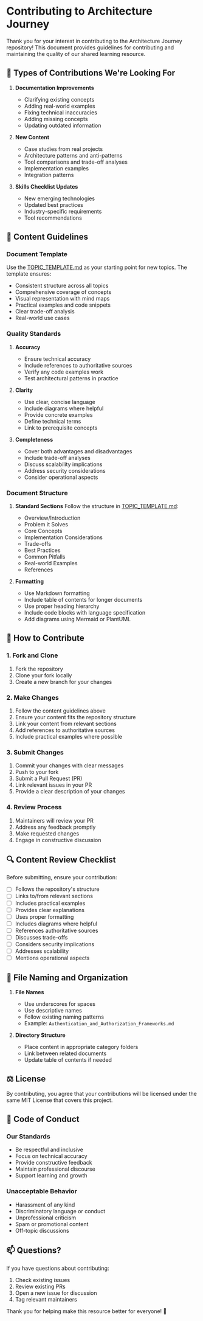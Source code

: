 # Contributing to Architecture Journey

Thank you for your interest in contributing to the Architecture Journey repository! This document provides guidelines for contributing and maintaining the quality of our shared learning resource.

## 🎯 Types of Contributions We're Looking For

1. **Documentation Improvements**
   - Clarifying existing concepts
   - Adding real-world examples
   - Fixing technical inaccuracies
   - Adding missing concepts
   - Updating outdated information

2. **New Content**
   - Case studies from real projects
   - Architecture patterns and anti-patterns
   - Tool comparisons and trade-off analyses
   - Implementation examples
   - Integration patterns

3. **Skills Checklist Updates**
   - New emerging technologies
   - Updated best practices
   - Industry-specific requirements
   - Tool recommendations

## 📝 Content Guidelines

### Document Template
Use the [TOPIC_TEMPLATE.md](src/TOPIC_TEMPLATE.md) as your starting point for new topics. The template ensures:
- Consistent structure across all topics
- Comprehensive coverage of concepts
- Visual representation with mind maps
- Practical examples and code snippets
- Clear trade-off analysis
- Real-world use cases

### Quality Standards
1. **Accuracy**
   - Ensure technical accuracy
   - Include references to authoritative sources
   - Verify any code examples work
   - Test architectural patterns in practice

2. **Clarity**
   - Use clear, concise language
   - Include diagrams where helpful
   - Provide concrete examples
   - Define technical terms
   - Link to prerequisite concepts

3. **Completeness**
   - Cover both advantages and disadvantages
   - Include trade-off analyses
   - Discuss scalability implications
   - Address security considerations
   - Consider operational aspects

### Document Structure
1. **Standard Sections**
   Follow the structure in [TOPIC_TEMPLATE.md](src/TOPIC_TEMPLATE.md):
   - Overview/Introduction
   - Problem it Solves
   - Core Concepts
   - Implementation Considerations
   - Trade-offs
   - Best Practices
   - Common Pitfalls
   - Real-world Examples
   - References

2. **Formatting**
   - Use Markdown formatting
   - Include table of contents for longer documents
   - Use proper heading hierarchy
   - Include code blocks with language specification
   - Add diagrams using Mermaid or PlantUML

## 🚀 How to Contribute

### 1. Fork and Clone
1. Fork the repository
2. Clone your fork locally
3. Create a new branch for your changes

### 2. Make Changes
1. Follow the content guidelines above
2. Ensure your content fits the repository structure
3. Link your content from relevant sections
4. Add references to authoritative sources
5. Include practical examples where possible

### 3. Submit Changes
1. Commit your changes with clear messages
2. Push to your fork
3. Submit a Pull Request (PR)
4. Link relevant issues in your PR
5. Provide a clear description of your changes

### 4. Review Process
1. Maintainers will review your PR
2. Address any feedback promptly
3. Make requested changes
4. Engage in constructive discussion

## 🔍 Content Review Checklist

Before submitting, ensure your contribution:

- [ ] Follows the repository's structure
- [ ] Links to/from relevant sections
- [ ] Includes practical examples
- [ ] Provides clear explanations
- [ ] Uses proper formatting
- [ ] Includes diagrams where helpful
- [ ] References authoritative sources
- [ ] Discusses trade-offs
- [ ] Considers security implications
- [ ] Addresses scalability
- [ ] Mentions operational aspects

## 📖 File Naming and Organization

1. **File Names**
   - Use underscores for spaces
   - Use descriptive names
   - Follow existing naming patterns
   - Example: `Authentication_and_Authorization_Frameworks.md`

2. **Directory Structure**
   - Place content in appropriate category folders
   - Link between related documents
   - Update table of contents if needed

## ⚖️ License

By contributing, you agree that your contributions will be licensed under the same MIT License that covers this project.

## 🤝 Code of Conduct

### Our Standards
- Be respectful and inclusive
- Focus on technical accuracy
- Provide constructive feedback
- Maintain professional discourse
- Support learning and growth

### Unacceptable Behavior
- Harassment of any kind
- Discriminatory language or conduct
- Unprofessional criticism
- Spam or promotional content
- Off-topic discussions

## 📫 Questions?

If you have questions about contributing:
1. Check existing issues
2. Review existing PRs
3. Open a new issue for discussion
4. Tag relevant maintainers

Thank you for helping make this resource better for everyone! 🌟